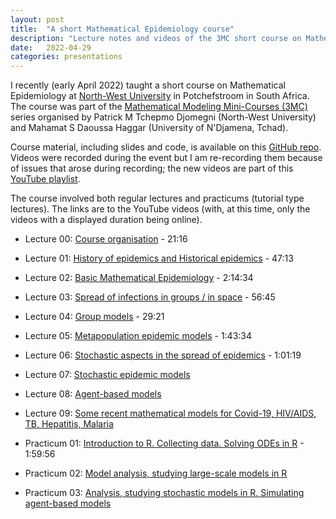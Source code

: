 ```yaml
---
layout: post
title:  "A short Mathematical Epidemiology course"
description: "Lecture notes and videos of the 3MC short course on Mathematical Epidemiology taught by Julien Arino at NWU, South Africa, in April 2022"
date:   2022-04-29
categories: presentations
---
```


I recently (early April 2022) taught a short course on Mathematical Epidemiology at [North-West University](https://www.nwu.ac.za/) in Potchefstroom in South Africa. The course was part of the [Mathematical Modeling Mini-Courses (3MC)](https://natural-sciences.nwu.ac.za/paa/3MC) series organised by Patrick M Tchepmo Djomegni (North-West University) and Mahamat S Daoussa Haggar (University of N'Djamena, Tchad).

Course material, including slides and code, is available on this [GitHub repo](https://julien-arino.github.io/3MC-course-epidemiological-modelling/). Videos were recorded during the event but I am re-recording them because of issues that arose during recording; the new videos are part of this [YouTube playlist](https://youtube.com/playlist?list=PLfRaznSpWo2sHwiQ04IT5STYdwarcMtRA).

The course involved both regular lectures and practicums (tutorial type lectures). The links are to the YouTube videos (with, at this time, only the videos with a displayed duration being online).

- Lecture 00: [Course organisation](https://youtu.be/MYBSTv1dWRA) - 21:16
- Lecture 01: [History of epidemics and Historical epidemics](https://youtu.be/StIRQIT0WSo) - 47:13
- Lecture 02: [Basic Mathematical Epidemiology](https://youtu.be/tMHwnrN3dXk) - 2:14:34
- Lecture 03: [Spread of infections in groups / in space](https://youtu.be/Jz317w81oZY) - 56:45
- Lecture 04: [Group models](https://youtu.be/j63HwBbapHE) - 29:21
- Lecture 05: [Metapopulation epidemic models](https://youtu.be/wk64L-ZEOUM) - 1:43:34
- Lecture 06: [Stochastic aspects in the spread of epidemics](https://youtu.be/ApPSTJfQN74) - 1:01:19
- Lecture 07: [Stochastic epidemic models]()
- Lecture 08: [Agent-based models]()
- Lecture 09: [Some recent mathematical models for Covid-19, HIV/AIDS, TB, Hepatitis, Malaria]()

- Practicum 01: [Introduction to R. Collecting data. Solving ODEs in R](https://youtu.be/nzzugOQuaro) - 1:59:56
- Practicum 02: [Model analysis, studying large-scale models in R]()
- Practicum 03: [Analysis, studying stochastic models in R. Simulating agent-based models]()
